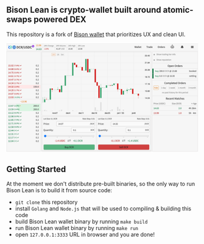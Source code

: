 ## Bison Lean is crypto-wallet built around atomic-swaps powered DEX

This repository is a fork of [Bison wallet](https://github.com/decred/dcrdex) that prioritizes UX and clean UI. 

![img.png](docs/images/ui_overview.png)

## Getting Started

At the moment we don't distribute pre-built binaries, so the only way to run Bison Lean is to build it from source code:
- `git clone` this repository
- install `Golang` and `Node.js` that will be used to compiling & building this code
- build Bison Lean wallet binary by running `make build`
- run Bison Lean wallet binary by running `make run`
- open `127.0.0.1:3333` URL in browser and you are done!
